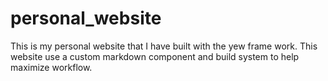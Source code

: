 # personal_website
This is my personal website that I have built with the yew frame work. This website use a custom markdown component and build system to help maximize workflow.
